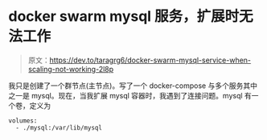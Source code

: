 # docker swarm mysql 服务，扩展时无法工作

> 原文：<https://dev.to/taragrg6/docker-swarm-mysql-service-when-scaling-not-working-2l8p>

我只是创建了一个群节点(主节点)。写了一个 docker-compose 与多个服务其中之一是 mysql。现在，当我扩展 mysql 容器时，我遇到了连接问题。mysql 有一个卷，定义为

```
volumes:
  - ./mysql:/var/lib/mysql 
```